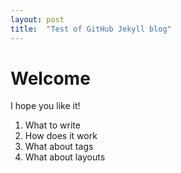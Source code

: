 ```yaml
---
layout: post
title:  "Test of GitHub Jekyll blog"
---
```


# Welcome

I hope you like it!

1. What to write
1. How does it work
1. What about tags
1. What about layouts

